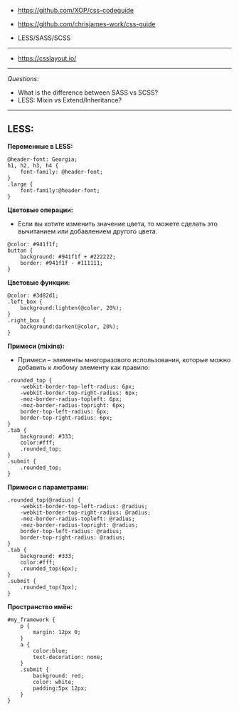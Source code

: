 - https://github.com/XOP/css-codeguide
- https://github.com/chrisjames-work/css-guide

- LESS/SASS/SCSS
----------------------------------------
- https://csslayout.io/
----------------------------------------
*Questions*:
- What is the difference between SASS vs SCSS?
- LESS: Mixin vs Extend/Inheritance?
----------------------------------------
## LESS:

**Переменные в LESS:**
```
@header-font: Georgia;
h1, h2, h3, h4 {
    font-family: @header-font;
}
.large {
    font-family:@header-font;
}
```

**Цветовые операции:**
- Если вы хотите изменить значение цвета, то можете сделать это вычитанием или добавлением другого цвета.
```
@color: #941f1f;
button {
    background: #941f1f + #222222;
    border: #941f1f - #111111;
}
```

**Цветовые функции:**
```
@color: #3d82d1;
.left_box {
    background:lighten(@color, 20%);
}
.right_box {
    background:darken(@color, 20%);
}
```

**Примеси (mixins):**
-  Примеси – элементы многоразового использования, которые можно добавить к любому элементу как правило:
```
.rounded_top {
    -webkit-border-top-left-radius: 6px;
    -webkit-border-top-right-radius: 6px;
    -moz-border-radius-topleft: 6px;
    -moz-border-radius-topright: 6px;
    border-top-left-radius: 6px;
    border-top-right-radius: 6px;
}
.tab {
    background: #333;
    color:#fff;
    .rounded_top;
}
.submit {
    .rounded_top;
}
```

**Примеси с параметрами:**
```
.rounded_top(@radius) {
    -webkit-border-top-left-radius: @radius;
    -webkit-border-top-right-radius: @radius;
    -moz-border-radius-topleft: @radius;
    -moz-border-radius-topright: @radius;
    border-top-left-radius: @radius;
    border-top-right-radius: @radius;
}
.tab {
    background: #333;
    color:#fff;
    .rounded_top(6px);
}
.submit {
    .rounded_top(3px);
}
```

**Пространство имён:**
```
#my_framework {
    p {
        margin: 12px 0;
    }
    a {
        color:blue;
        text-decoration: none;
    }
    .submit {
        background: red;
        color: white;
        padding:5px 12px;
    }
}
```
